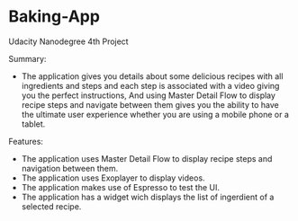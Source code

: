 # Baking-App
Udacity Nanodegree 4th Project 

Summary:
 - The application gives you details about some delicious recipes with all ingredients and steps and each step is associated with a video giving you the perfect instructions, And using Master Detail Flow to display recipe steps and navigate between them gives you the ability to have the ultimate user experience whether you are using a mobile phone or a tablet.

Features:
  - The application uses Master Detail Flow to display recipe steps and navigation between them.
  - The application uses Exoplayer to display videos.
  - The application makes use of Espresso to test the UI.
  - The application has a widget wich displays the list of ingerdient of a selected recipe. 
